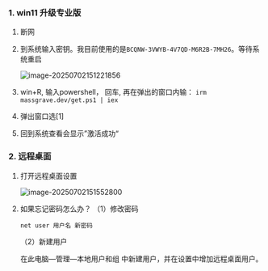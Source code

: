 ### 1. win11 升级专业版

1. 断网

2. 到系统输入密钥。我目前使用的是`BCQNW-3VWYB-4V7QD-M6R2B-7MH26`。等待系统重启

   ![image-20250702151221856](https://s2.loli.net/2025/07/02/VpA6qxFoNQY7Xgn.png)

3. win+R, 输入powershell， 回车, 再在弹出的窗口内输：
   `irm massgrave.dev/get.ps1 | iex`

4. 弹出窗口选[1]

5. 回到系统查看会显示”激活成功“

### 2. 远程桌面

1. 打开远程桌面设置

   ![image-20250702151552800](https://s2.loli.net/2025/07/02/Dm5u9yASlawB6fX.png)

2. 如果忘记密码怎么办？
   （1）修改密码

   ```
   net user 用户名 新密码
   ```

   （2）新建用户

   在此电脑—管理—本地用户和组 中新建用户，并在设置中增加远程桌面用户。

   

